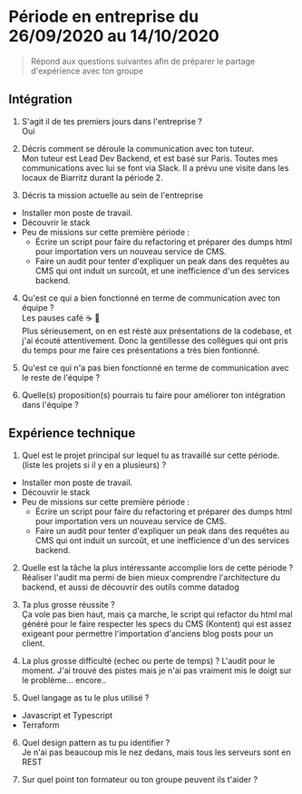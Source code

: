 # Période en entreprise du 26/09/2020 au 14/10/2020

> Répond aux questions suivantes afin de préparer le partage d'expérience avec ton groupe

## Intégration

1. S'agit il de tes premiers jours dans l'entreprise ?  
   Oui

2. Décris comment se déroule la communication avec ton tuteur.  
   Mon tuteur est Lead Dev Backend, et est basé sur Paris. Toutes mes communications avec lui se font via Slack. Il a prévu une visite dans les locaux de Biarritz durant la période 2.

3. Décris ta mission actuelle au sein de l'entreprise

-   Installer mon poste de travail.
-   Découvrir le stack
-   Peu de missions sur cette première période :
    -   Écrire un script pour faire du refactoring et préparer des dumps html pour importation vers un nouveau service de CMS.
    -   Faire un audit pour tenter d'expliquer un peak dans des requêtes au CMS qui ont induit un surcoût, et une inefficience d'un des services backend.

4. Qu'est ce qui a bien fonctionné en terme de communication avec ton équipe ?  
   Les pauses café ☕️ 🤣  
   Plus sérieusement, on en est résté aux présentations de la codebase, et j'ai écouté attentivement. Donc la gentillesse des collègues qui ont pris du temps pour me faire ces présentations a très bien fontionné.

5. Qu'est ce qui n'a pas bien fonctionné en terme de communication avec le reste de l'équipe ?

6. Quelle(s) proposition(s) pourrais tu faire pour améliorer ton intégration dans l'équipe ?

## Expérience technique

1. Quel est le projet principal sur lequel tu as travaillé sur cette période. (liste les projets si il y en a plusieurs) ?

-   Installer mon poste de travail.
-   Découvrir le stack
-   Peu de missions sur cette première période :
    -   Écrire un script pour faire du refactoring et préparer des dumps html pour importation vers un nouveau service de CMS.
    -   Faire un audit pour tenter d'expliquer un peak dans des requêtes au CMS qui ont induit un surcoût, et une inefficience d'un des services backend.

2. Quelle est la tâche la plus intéressante accomplie lors de cette période ?  
   Réaliser l'audit ma permi de bien mieux comprendre l'architecture du backend, et aussi de découvrir des outils comme datadog

3. Ta plus grosse réussite ?  
   Ça vole pas bien haut, mais ça marche, le script qui refactor du html mal généré pour le faire respecter les specs du CMS (Kontent) qui est assez exigeant pour permettre l'importation d'anciens blog posts pour un client.

4. La plus grosse difficulté (echec ou perte de temps) ?
   L'audit pour le moment. J'ai trouvé des pistes mais je n'ai pas vraiment mis le doigt sur le problème... encore..

5. Quel langage as tu le plus utilisé ?

-   Javascript et Typescript
-   Terraform

6. Quel design pattern as tu pu identifier ?  
   Je n'ai pas beaucoup mis le nez dedans, mais tous les serveurs sont en REST

7. Sur quel point ton formateur ou ton groupe peuvent ils t'aider ?
